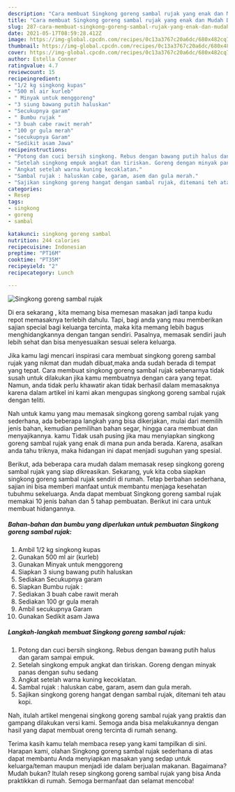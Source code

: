 ```yaml
---
description: "Cara membuat Singkong goreng sambal rujak yang enak dan Mudah Dibuat"
title: "Cara membuat Singkong goreng sambal rujak yang enak dan Mudah Dibuat"
slug: 287-cara-membuat-singkong-goreng-sambal-rujak-yang-enak-dan-mudah-dibuat
date: 2021-05-17T08:59:28.412Z
image: https://img-global.cpcdn.com/recipes/0c13a3767c20a6dc/680x482cq70/singkong-goreng-sambal-rujak-foto-resep-utama.jpg
thumbnail: https://img-global.cpcdn.com/recipes/0c13a3767c20a6dc/680x482cq70/singkong-goreng-sambal-rujak-foto-resep-utama.jpg
cover: https://img-global.cpcdn.com/recipes/0c13a3767c20a6dc/680x482cq70/singkong-goreng-sambal-rujak-foto-resep-utama.jpg
author: Estella Conner
ratingvalue: 4.7
reviewcount: 15
recipeingredient:
- "1/2 kg singkong kupas"
- "500 ml air kurleb"
- " Minyak untuk menggoreng"
- "3 siung bawang putih haluskan"
- "Secukupnya garam"
- " Bumbu rujak "
- "3 buah cabe rawit merah"
- "100 gr gula merah"
- "secukupnya Garam"
- "Sedikit asam Jawa"
recipeinstructions:
- "Potong dan cuci bersih singkong. Rebus dengan bawang putih halus dan garam sampai empuk."
- "Setelah singkong empuk angkat dan tiriskan. Goreng dengan minyak panas dengan suhu sedang"
- "Angkat setelah warna kuning kecoklatan."
- "Sambal rujak : haluskan cabe, garam, asem dan gula merah."
- "Sajikan singkong goreng hangat dengan sambal rujak, ditemani teh atau kopi."
categories:
- Resep
tags:
- singkong
- goreng
- sambal

katakunci: singkong goreng sambal 
nutrition: 244 calories
recipecuisine: Indonesian
preptime: "PT16M"
cooktime: "PT35M"
recipeyield: "2"
recipecategory: Lunch

---
```



![Singkong goreng sambal rujak](https://img-global.cpcdn.com/recipes/0c13a3767c20a6dc/680x482cq70/singkong-goreng-sambal-rujak-foto-resep-utama.jpg)

Di era  sekarang , kita memang bisa memesan masakan jadi tanpa kudu repot memasaknya terlebih dahulu. Tapi, bagi anda yang mau memberikan sajian special bagi keluarga tercinta, maka kita memang lebih bagus menghidangkannya dengan tangan sendiri. Pasalnya, memasak sendiri jauh lebih sehat dan bisa menyesuaikan sesuai selera keluarga.

Jika kamu lagi mencari inspirasi cara membuat singkong goreng sambal rujak yang nikmat dan mudah dibuat,maka anda sudah berada di tempat yang tepat. Cara membuat singkong goreng sambal rujak  sebenarnya tidak susah untuk dilakukan jika kamu membuatnya dengan cara yang tepat. Namun, anda tidak perlu khawatir akan tidak berhasil dalam memasaknya 
karena dalam artikel ini kami akan mengupas singkong goreng sambal rujak dengan teliti.  



Nah untuk kamu yang mau memasak singkong goreng sambal rujak yang sederhana, ada beberapa langkah yang bisa dikerjakan, mulai dari memilih jenis bahan, kemudian pemilihan bahan segar, hingga cara membuat dan menyajikannya. kamu Tidak usah pusing jika mau menyiapkan singkong goreng sambal rujak yang enak di mana pun anda berada. Karena, asalkan anda  tahu triknya, maka hidangan ini dapat menjadi suguhan yang spesial.

Berikut, ada beberapa cara mudah dalam memasak resep singkong goreng sambal rujak yang siap dikreasikan. Sekarang, yuk kita coba siapkan singkong goreng sambal rujak sendiri di rumah. Tetap berbahan sederhana, sajian ini bisa memberi manfaat untuk membantu menjaga kesehatan tubuhmu sekeluarga. Anda dapat membuat Singkong goreng sambal rujak memakai 10 jenis bahan dan 5 tahap pembuatan. Berikut ini cara untuk membuat hidangannya.

<!--inarticleads1-->

##### Bahan-bahan dan bumbu yang diperlukan untuk pembuatan Singkong goreng sambal rujak:

1. Ambil 1/2 kg singkong kupas
1. Gunakan 500 ml air (kurleb)
1. Gunakan  Minyak untuk menggoreng
1. Siapkan 3 siung bawang putih haluskan
1. Sediakan Secukupnya garam
1. Siapkan  Bumbu rujak :
1. Sediakan 3 buah cabe rawit merah
1. Sediakan 100 gr gula merah
1. Ambil secukupnya Garam
1. Gunakan Sedikit asam Jawa




<!--inarticleads2-->

##### Langkah-langkah membuat Singkong goreng sambal rujak:

1. Potong dan cuci bersih singkong. Rebus dengan bawang putih halus dan garam sampai empuk.
1. Setelah singkong empuk angkat dan tiriskan. Goreng dengan minyak panas dengan suhu sedang
1. Angkat setelah warna kuning kecoklatan.
1. Sambal rujak : haluskan cabe, garam, asem dan gula merah.
1. Sajikan singkong goreng hangat dengan sambal rujak, ditemani teh atau kopi.




Nah, itulah artikel mengenai  singkong goreng sambal rujak  yang praktis dan gampang dilakukan versi kami. Semoga anda bisa melakukannya dengan hasil yang dapat membuat oreng tercinta di rumah senang. 

Terima kasih kamu telah membaca resep yang kami tampilkan di sini. Harapan kami, olahan  Singkong goreng sambal rujak sederhana di atas dapat membantu Anda menyiapkan masakan yang sedap untuk keluarga/teman maupun menjadi ide dalam berjualan makanan. Bagaimana? Mudah bukan? Itulah resep singkong goreng sambal rujak yang bisa Anda praktikkan di rumah. Semoga bermanfaat dan selamat mencoba!

